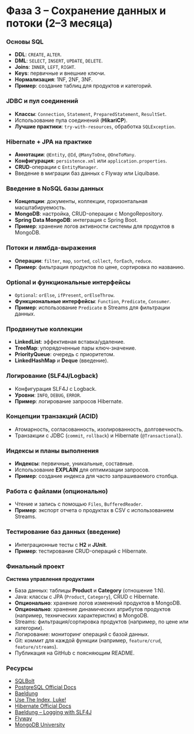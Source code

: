# Фаза 3 – Сохранение данных и потоки (2–3 месяца)

### Основы SQL
- **DDL**: `CREATE`, `ALTER`.  
- **DML**: `SELECT`, `INSERT`, `UPDATE`, `DELETE`.  
- **Joins**: `INNER`, `LEFT`, `RIGHT`.  
- **Keys**: первичные и внешние ключи.  
- **Нормализация**: 1NF, 2NF, 3NF.  
- **Пример**: создание таблиц для продуктов и категорий.  

### JDBC и пул соединений
- **Классы**: `Connection`, `Statement`, `PreparedStatement`, `ResultSet`.  
- Использование пула соединений (**HikariCP**).  
- **Лучшие практики**: `try-with-resources`, обработка `SQLException`.  

### Hibernate + JPA на практике
- **Аннотации**: `@Entity`, `@Id`, `@ManyToOne`, `@OneToMany`.  
- **Конфигурация**: `persistence.xml` или `application.properties`.  
- **CRUD**-операции с `EntityManager`.  
- Введение в миграции баз данных с Flyway или Liquibase.

### Введение в NoSQL базы данных
- **Концепции**: документы, коллекции, горизонтальная масштабируемость.  
- **MongoDB**: настройка, CRUD-операции с MongoRepository.  
- **Spring Data MongoDB**: интеграция с Spring Boot.  
- **Пример**: хранение логов активности системы для продуктов в MongoDB.

### Потоки и лямбда-выражения
- **Операции**: `filter`, `map`, `sorted`, `collect`, `forEach`, `reduce`.  
- **Пример**: фильтрация продуктов по цене, сортировка по названию.  

### Optional и функциональные интерфейсы
- `Optional`: `orElse`, `ifPresent`, `orElseThrow`.  
- **Функциональные интерфейсы**: `Function`, `Predicate`, `Consumer`.  
- **Пример**: использование `Predicate` в Streams для фильтрации данных.  

### Продвинутые коллекции
- **LinkedList**: эффективная вставка/удаление.  
- **TreeMap**: упорядоченные пары ключ-значение.  
- **PriorityQueue**: очередь с приоритетом.  
- **LinkedHashMap** и **Deque** (введение).  

### Логирование (SLF4J/Logback)
- Конфигурация SLF4J с Logback.  
- **Уровни**: `INFO`, `DEBUG`, `ERROR`.  
- **Пример**: логирование запросов Hibernate.  

### Концепции транзакций (ACID)
- Атомарность, согласованность, изолированность, долговечность.  
- Транзакции с JDBC (`commit`, `rollback`) и Hibernate (`@Transactional`).  

### Индексы и планы выполнения
- **Индексы**: первичные, уникальные, составные.  
- Использование **EXPLAIN** для оптимизации запросов.  
- **Пример**: создание индекса для часто запрашиваемого столбца.  

### Работа с файлами (опционально)
- Чтение и запись с помощью `Files`, `BufferedReader`.  
- **Пример**: экспорт отчета о продуктах в CSV с использованием Streams.  

### Тестирование баз данных (введение)
- Интеграционные тесты с **H2** и **JUnit**.  
- **Пример**: тестирование CRUD-операций с Hibernate.  

### Финальный проект
**Система управления продуктами**  
- База данных: таблицы **Product** и **Category** (отношение 1:N).  
- Java: классы с JPA (`Product`, `Category`), CRUD с Hibernate.  
- **Опционально**: хранение логов изменений продуктов в MongoDB.  
- **Опционально**: хранение динамических атрибутов продуктов (например, технических характеристик) в MongoDB.  
- Streams: фильтрация/сортировка продуктов (например, по цене или категории).  
- Логирование: мониторинг операций с базой данных.  
- Git: коммит для каждой функции (например, `feature/crud`, `feature/streams`).  
- Публикация на GitHub с поясняющим README.  

### Ресурсы
- [SQLBolt](https://sqlbolt.com/)
- [PostgreSQL Official Docs](https://www.postgresql.org/docs/)  
- [Baeldung](https://www.baeldung.com/)  
- [Use The Index, Luke!](https://use-the-index-luke.com/)
- [Hibernate Official Docs](https://hibernate.org/orm/documentation/) 
- [Baeldung – Logging with SLF4J](https://www.baeldung.com/slf4j)
- [Flyway](https://flywaydb.org/)
- [MongoDB University](https://university.mongodb.com/)
